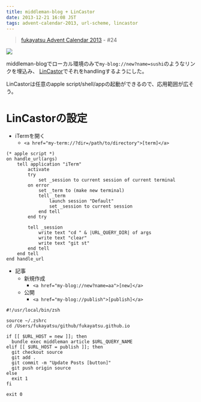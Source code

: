 ```yaml
---
title: middleman-blog + LinCastor
date: 2013-12-21 16:08 JST
tags: advent-calendar-2013, url-scheme, lincastor
---
```


> [fukayatsu Advent Calendar 2013](/2013/11/29/advent-calendar-2013/) - #24


![](/images/2013-12-21-blog-demo.gif)

middleman-blogでローカル環境のみで`my-blog://new?name=sushi`のようなリンクを埋込み、
[LinCastor](https://www.macupdate.com/app/mac/47375/lincastor)でそれをhandlingするようにした。

LinCastorは任意のapple script/shell/appの起動ができるので、応用範囲が広そう。


# LinCastorの設定

- iTermを開く
    - `<a href="my-term://?dir=/path/to/directory">[term]</a>`

```AppleScript
(* apple script *)
on handle_url(args)
    tell application "iTerm"
        activate
        try
            set _session to current session of current terminal
        on error
            set _term to (make new terminal)
            tell _term
                launch session "Default"
                set _session to current session
            end tell
        end try

        tell _session
            write text "cd " & |URL_QUERY_DIR| of args
            write text "clear"
            write text "git st"
        end tell
    end tell
end handle_url
```

- 記事
    - 新規作成
        - `<a href="my-blog://new?name=aa">[new]</a>`
    - 公開
        - `<a href="my-blog://publish">[publish]</a>`

```
#!/usr/local/bin/zsh

source ~/.zshrc
cd /Users/fukayatsu/github/fukayatsu.github.io

if [[ $URL_HOST = new ]]; then
  bundle exec middleman article $URL_QUERY_NAME
elif [[ $URL_HOST = publish ]]; then
  git checkout source
  git add .
  git commit -m "Update Posts [button]"
  git push origin source
else
  exit 1
fi

exit 0
```